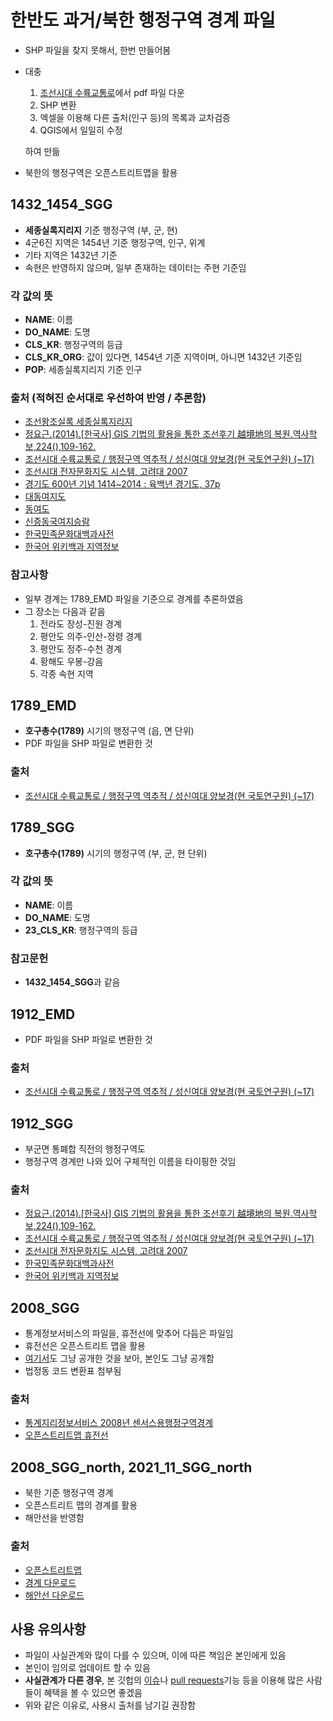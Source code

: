# 한반도 과거/북한 행정구역 경계 파일

- SHP 파일을 찾지 못해서, 한번 만들어봄
- 대충
    1. [조선시대 수륙교통로](http://waks.aks.ac.kr/rsh/?rshID=aks-2014-kfr-1230005)에서 pdf 파일 다운
    2. SHP 변환
    3. 엑셀을 이용해 다른 출처(인구 등)의 목록과 교차검증
    4. QGIS에서 일일히 수정

    하여 만듦
- 북한의 행정구역은 오픈스트리트맵을 활용


## 1432_1454_SGG

- **세종실록지리지** 기준 행정구역 (부, 군, 현)
- 4군6진 지역은 1454년 기준 행정구역, 인구, 위계    
- 기타 지역은 1432년 기준
- 속현은 반영하지 않으며, 일부 존재하는 데이터는 주현 기준임

### 각 값의 뜻

- **NAME**: 이름
- **DO_NAME**: 도명
- **CLS_KR**: 행정구역의 등급
- **CLS_KR_ORG**: 값이 있다면, 1454년 기준 지역이며, 아니면 1432년 기준임
- **POP**: 세종실록지리지 기준 인구

### 출처 (적혀진 순서대로 우선하여 반영 / 추론함)

- [조선왕조실록 세종실록지리지](http://sillok.history.go.kr/id/kda_400)
- [정요근.(2014).\[한국사\] GIS 기법의 활용을 통한 조선후기 越境地의 복원.역사학보,224(),109-162.](https://www.dbpia.co.kr/journal/articleDetail?nodeId=NODE06071914)
- [조선시대 수륙교통로 / 행정구역 역추적 / 성신여대 양보경(현 국토연구원) (~17)](http://waks.aks.ac.kr/rsh/?rshID=aks-2014-kfr-1230005)
- [조선시대 전자문화지도 시스템, 고려대 2007](http://www.atlaskorea.org/historymap.web)
- [경기도 600년 기념 1414~2014 : 육백년 경기도, 37p](https://memory.library.kr/items/show/28541)
- [대동여지도](https://mirror.puzzlet.org/ddy/)
- [동여도](https://kostma.aks.ac.kr/e-map/mapSearch_AN.aspx?lang=ko&mType=anciNm&sType=anSearch&sWord=DYD_15_04_0280)
- [신증동국여지승람](https://db.itkc.or.kr/dir/item?itemId=BT#dir/node?grpId=&itemId=BT&gubun=book&depth=2&cate1=G&cate2=&dataGubun=%EC%84%9C%EC%A7%80&dataId=ITKC_BT_B001A)
- [한국민족문화대백과사전](http://encykorea.aks.ac.kr)
- [한국어 위키백과 지역정보](https://ko.wikipedia.org)

### 참고사항

- 일부 경계는 1789_EMD 파일을 기준으로 경계를 추론하였음
- 그 장소는  다음과 같음
    1. 전라도 장성-진원 경계
    1. 평안도 의주-인산-정령 경계
    1. 평안도 정주-수천 경계
    1. 황해도 우봉-강음
    1. 각종 속현 지역

## 1789_EMD
- **호구총수(1789)** 시기의 행정구역 (읍, 면 단위)
- PDF 파일을 SHP 파일로 변환한 것

### 출처
- [조선시대 수륙교통로 / 행정구역 역추적 / 성신여대 양보경(현 국토연구원) (~17)](http://waks.aks.ac.kr/rsh/?rshID=aks-2014-kfr-1230005)
## 1789_SGG

- **호구총수(1789)** 시기의 행정구역 (부, 군, 현 단위)

### 각 값의 뜻

- **NAME**: 이름
- **DO_NAME**: 도명
- **23_CLS_KR**: 행정구역의 등급

### 참고문헌
- **1432_1454_SGG**과 같음

## 1912_EMD

- PDF 파일을 SHP 파일로 변환한 것
### 출처
- [조선시대 수륙교통로 / 행정구역 역추적 / 성신여대 양보경(현 국토연구원) (~17)](http://waks.aks.ac.kr/rsh/?rshID=aks-2014-kfr-1230005)

## 1912_SGG

- 부군면 통폐합 직전의 행정구역도
- 행정구역 경계만 나와 있어 구체적인 이름을 타이핑한 것임

### 출처
- [정요근.(2014).\[한국사\] GIS 기법의 활용을 통한 조선후기 越境地의 복원.역사학보,224(),109-162.](https://www.dbpia.co.kr/journal/articleDetail?nodeId=NODE06071914)
- [조선시대 수륙교통로 / 행정구역 역추적 / 성신여대 양보경(현 국토연구원) (~17)](http://waks.aks.ac.kr/rsh/?rshID=aks-2014-kfr-1230005)
- [조선시대 전자문화지도 시스템, 고려대 2007](http://www.atlaskorea.org/historymap.web)
- [한국민족문화대백과사전](http://encykorea.aks.ac.kr)
- [한국어 위키백과 지역정보](https://ko.wikipedia.org)

## 2008_SGG

- 통계정보서비스의 파일을, 휴전선에 맞추어 다듬은 파일임
- 휴전선은 오픈스트리트 맵을 활용
- [여기서](https://github.com/vuski/admdongkor)도 그냥 공개한 것을 보아, 본인도 그냥 공개함
- 법정동 코드 변환표 첨부됨

### 출처
- [통계지리정보서비스 2008년 센서스용행정구역경계 ](https://sgis.kostat.go.kr/contents/shortcut/shortcut_05.jsp)
- [오픈스트리트맵 휴전선](https://openstreetmap.org/)

## 2008_SGG_north, 2021_11_SGG_north

- 북한 기준 행정구역 경계
- 오픈스트리트 맵의 경계를 활용
- 해안선을 반영함

### 출처
- [오픈스트리트맵](https://openstreetmap.org/)
- [경계 다운로드](polygons.openstreetmap.fr)
- [해안선 다운로드](https://osmdata.openstreetmap.de/data/land-polygons.html)

## 사용 유의사항
- 파일이 사실관계와 많이 다를 수 있으며, 이에 따른 책임은 본인에게 있음
- 본인이 임의로 업데이트 할 수 있음
- **사실관계가 다른 경우**, 본 깃헙의 [이슈](https://github.com/esctabcapslock/boundary_before/issues)나 [pull requests](https://github.com/esctabcapslock/boundary_before/pulls)기능 등을 이용해 많은 사람들이 혜택을 볼 수 있으면 좋겠음
- 위와 같은 이유로, 사용시 출처를 남기길 권장함
